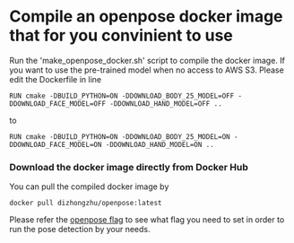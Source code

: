 # Compile an openpose docker image that for you convinient to use

Run the 'make_openpose_docker.sh' script to compile the docker image. If you want to use the pre-trained model when no access to AWS S3. 
Please edit the Dockerfile in line
```
RUN cmake -DBUILD_PYTHON=ON -DDOWNLOAD_BODY_25_MODEL=OFF -DDOWNLOAD_FACE_MODEL=OFF -DDOWNLOAD_HAND_MODEL=OFF ..
```
to
```
RUN cmake -DBUILD_PYTHON=ON -DDOWNLOAD_BODY_25_MODEL=ON -DDOWNLOAD_FACE_MODEL=ON -DDOWNLOAD_HAND_MODEL=ON ..
```

### Download the docker image directly from Docker Hub

You can pull the compiled docker image by
```angular2html
docker pull dizhongzhu/openpose:latest
```

Please refer the [openpose flag](https://hub.docker.com/r/humanbodyreconstruction/openpose/) to see what flag you need to set in order to run the pose detection by your needs.

